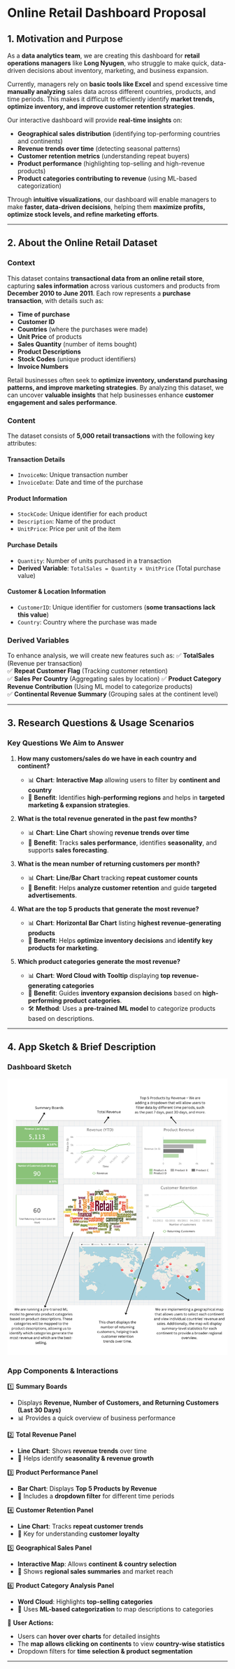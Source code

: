 # **Online Retail Dashboard Proposal**

## **1. Motivation and Purpose**  

As a **data analytics team**, we are creating this dashboard for **retail operations managers** like **Long Nyugen**, who struggle to make quick, data-driven decisions about inventory, marketing, and business expansion.  

Currently, managers rely on **basic tools like Excel** and spend excessive time **manually analyzing** sales data across different countries, products, and time periods. This makes it difficult to efficiently identify **market trends, optimize inventory, and improve customer retention strategies**.  

Our interactive dashboard will provide **real-time insights** on:

- **Geographical sales distribution** (identifying top-performing countries and continents)
- **Revenue trends over time** (detecting seasonal patterns)
- **Customer retention metrics** (understanding repeat buyers)
- **Product performance** (highlighting top-selling and high-revenue products)
- **Product categories contributing to revenue** (using ML-based categorization)

Through **intuitive visualizations**, our dashboard will enable managers to make **faster, data-driven decisions**, helping them **maximize profits, optimize stock levels, and refine marketing efforts**.  

---

## **2. About the Online Retail Dataset**  

### **Context**  
This dataset contains **transactional data from an online retail store**, capturing **sales information** across various customers and products from **December 2010 to June 2011**. Each row represents a **purchase transaction**, with details such as:  
- **Time of purchase**  
- **Customer ID**  
- **Countries** (where the purchases were made)  
- **Unit Price** of products  
- **Sales Quantity** (number of items bought)  
- **Product Descriptions**  
- **Stock Codes** (unique product identifiers)  
- **Invoice Numbers**  

Retail businesses often seek to **optimize inventory, understand purchasing patterns, and improve marketing strategies**. By analyzing this dataset, we can uncover **valuable insights** that help businesses enhance **customer engagement and sales performance**.  

### **Content**  
The dataset consists of **5,000 retail transactions** with the following key attributes:

#### **Transaction Details**  
- `InvoiceNo`: Unique transaction number  
- `InvoiceDate`: Date and time of the purchase  

#### **Product Information**  
- `StockCode`: Unique identifier for each product  
- `Description`: Name of the product  
- `UnitPrice`: Price per unit of the item  

#### **Purchase Details**  
- `Quantity`: Number of units purchased in a transaction  
- **Derived Variable**: `TotalSales = Quantity × UnitPrice` (Total purchase value)  

#### **Customer & Location Information**  
- `CustomerID`: Unique identifier for customers (**some transactions lack this value**)  
- `Country`: Country where the purchase was made  

### **Derived Variables**  
To enhance analysis, we will create new features such as:
✅ **TotalSales** (Revenue per transaction)  
✅ **Repeat Customer Flag** (Tracking customer retention)  
✅ **Sales Per Country** (Aggregating sales by location)
✅ **Product Category Revenue Contribution** (Using ML model to categorize products)  
✅ **Continental Revenue Summary** (Grouping sales at the continent level)  

---

## **3. Research Questions & Usage Scenarios**  

### **Key Questions We Aim to Answer**  
1. **How many customers/sales do we have in each country and continent?**  
   - 📊 **Chart**: **Interactive Map** allowing users to filter by **continent and country**  
   - 🎯 **Benefit**: Identifies **high-performing regions** and helps in **targeted marketing & expansion strategies**.  

2. **What is the total revenue generated in the past few months?**  
   - 📊 **Chart**: **Line Chart** showing **revenue trends over time**  
   - 🎯 **Benefit**: Tracks **sales performance**, identifies **seasonality**, and supports **sales forecasting**.  

3. **What is the mean number of returning customers per month?**  
   - 📊 **Chart**: **Line/Bar Chart** tracking **repeat customer counts**  
   - 🎯 **Benefit**: Helps **analyze customer retention** and guide **targeted advertisements**.  

4. **What are the top 5 products that generate the most revenue?**  
   - 📊 **Chart**: **Horizontal Bar Chart** listing **highest revenue-generating products**  
   - 🎯 **Benefit**: Helps **optimize inventory decisions** and **identify key products for marketing**.  

5. **Which product categories generate the most revenue?**  
   - 📊 **Chart**: **Word Cloud with Tooltip** displaying **top revenue-generating categories**  
   - 🎯 **Benefit**: Guides **inventory expansion decisions** based on **high-performing product categories**.
   - 🛠 **Method**: Uses a **pre-trained ML model** to categorize products based on descriptions.  

---

## **4. App Sketch & Brief Description**  

### **Dashboard Sketch**  
![Dashboard Sketch](../img/sketch.png)  

### **App Components & Interactions**  
1️⃣ **Summary Boards**
   - Displays **Revenue, Number of Customers, and Returning Customers (Last 30 Days)**
   - 📊 Provides a quick overview of business performance

2️⃣ **Total Revenue Panel**
   - **Line Chart**: Shows **revenue trends** over time
   - 📌 Helps identify **seasonality & revenue growth**

3️⃣ **Product Performance Panel**
   - **Bar Chart**: Displays **Top 5 Products by Revenue**
   - 📌 Includes a **dropdown filter** for different time periods

4️⃣ **Customer Retention Panel**
   - **Line Chart**: Tracks **repeat customer trends**
   - 📌 Key for understanding **customer loyalty**

5️⃣ **Geographical Sales Panel**
   - **Interactive Map**: Allows **continent & country selection**
   - 📌 Shows **regional sales summaries** and market reach

6️⃣ **Product Category Analysis Panel**
   - **Word Cloud**: Highlights **top-selling categories**
   - 📌 Uses **ML-based categorization** to map descriptions to categories

🚀 **User Actions:**
- Users can **hover over charts** for detailed insights
- The **map allows clicking on continents** to view **country-wise statistics**
- Dropdown filters for **time selection & product segmentation**

---

